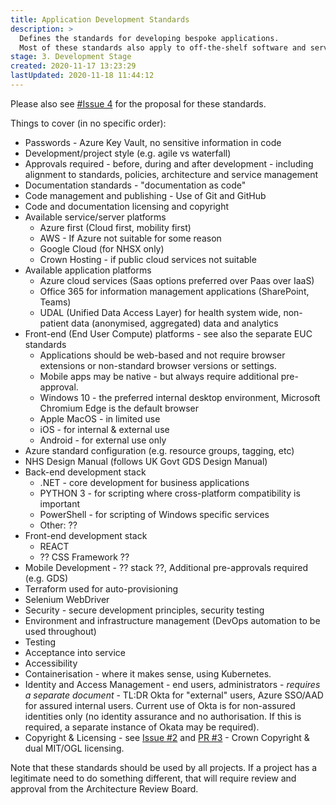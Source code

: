```yaml
---
title: Application Development Standards
description: >
  Defines the standards for developing bespoke applications. 
  Most of these standards also apply to off-the-shelf software and services.
stage: 3. Development Stage
created: 2020-11-17 13:23:29
lastUpdated: 2020-11-18 11:44:12
---
```


Please also see [#Issue 4](https://github.com/nhsengland/it-standards/issues/4) for the proposal for these standards.

Things to cover (in no specific order):

* Passwords - Azure Key Vault, no sensitive information in code
* Development/project style (e.g. agile vs waterfall)
* Approvals required - before, during and after development - including alignment to standards, policies, architecture and service management
* Documentation standards - "documentation as code"
* Code management and publishing - Use of Git and GitHub
* Code and documentation licensing and copyright
* Available service/server platforms
  * Azure first (Cloud first, mobility first)
  * AWS - If Azure not suitable for some reason
  * Google Cloud (for NHSX only)
  * Crown Hosting - if public cloud services not suitable
* Available application platforms
  * Azure cloud services (Saas options preferred over Paas over IaaS)
  * Office 365 for information management applications (SharePoint, Teams)
  * UDAL (Unified Data Access Layer) for health system wide, non-patient data (anonymised, aggregated) data and analytics
* Front-end (End User Compute) platforms - see also the separate EUC standards
  * Applications should be web-based and not require browser extensions or non-standard browser versions or settings.
  * Mobile apps may be native - but always require additional pre-approval.
  * Windows 10 - the preferred internal desktop environment, Microsoft Chromium Edge is the default browser
  * Apple MacOS - in limited use
  * iOS - for internal & external use
  * Android - for external use only
* Azure standard configuration (e.g. resource groups, tagging, etc)
* NHS Design Manual (follows UK Govt GDS Design Manual)
* Back-end development stack
   * .NET - core development for business applications
   * PYTHON 3 - for scripting where cross-platform compatibility is important
   * PowerShell - for scripting of Windows specific services
   * Other: ??
* Front-end development stack
   * REACT
   * ?? CSS Framework ??
* Mobile Development - ?? stack ??, Additional pre-approvals required (e.g. GDS)
* Terraform used for auto-provisioning
* Selenium WebDriver
* Security - secure development principles, security testing
* Environment and infrastructure management (DevOps automation to be used throughout)
* Testing
* Acceptance into service
* Accessibility
* Containerisation - where it makes sense, using Kubernetes.
* Identity and Access Management - end users, administrators - _requires a separate document_ - TL:DR Okta for "external" users, Azure SSO/AAD for assured internal users. Current use of Okta is for non-assured identities only (no identity assurance and no authorisation. If this is required, a separate instance of Okata may be required).
* Copyright & Licensing - see [Issue #2](https://github.com/nhsengland/it-standards/issues/2) and [PR #3](https://github.com/nhsengland/it-standards/pull/3) - Crown Copyright & dual MIT/OGL licensing.

Note that these standards should be used by all projects. If a project has a legitimate need to do something different, that will require review and approval from the Architecture Review Board.
